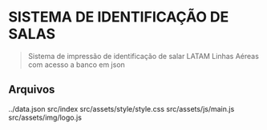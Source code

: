 # SISTEMA DE IDENTIFICAÇÃO DE SALAS

> Sistema de impressão de identificação de salar LATAM Linhas Aéreas com acesso a banco em json



## Arquivos

../data.json
src/index
src/assets/style/style.css
src/assets/js/main.js
src/assets/img/logo.js

